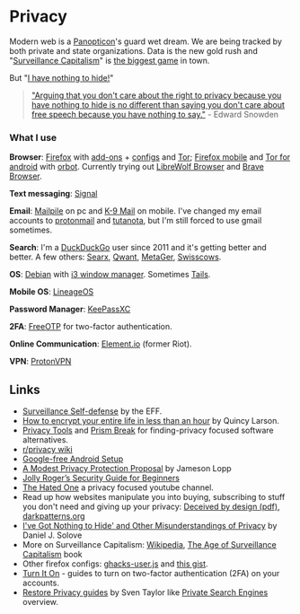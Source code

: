 # Privacy

Modern web is a [Panopticon](https://en.wikipedia.org/wiki/Panopticon)'s guard wet dream. We are being tracked by both private and state organizations. Data is the new gold rush and "[Surveillance Capitalism](https://www.faz.net/aktuell/feuilleton/debatten/the-digital-debate/shoshan-zuboff-on-big-data-as-surveillance-capitalism-13152525.html)" is [the biggest game](https://papers.ssrn.com/sol3/papers.cfm?abstract_id=2594754) in town.

But "[I have nothing to hide!](https://en.wikipedia.org/wiki/Nothing_to_hide_argument)"

> ["Arguing that you don't care about the right to privacy because you have nothing to hide is no different than saying you don't care about free speech because you have nothing to say."](https://www.reddit.com/r/IAmA/comments/36ru89/just_days_left_to_kill_mass_surveillance_under/crglgh2/) - Edward Snowden

### What I use

**Browser**: [Firefox](https://www.mozilla.org/kab/firefox/developer/) with [add-ons](https://www.privacytools.io/#addons) + [configs](https://www.privacytools.io/#about_config) and [Tor](https://www.torproject.org/download/download-easy.html.en); [Firefox mobile](https://www.mozilla.org/en-US/firefox/mobile/) and [Tor for android](https://www.torproject.org/projects/torbrowser.html.en#downloads-alpha) with [orbot](https://guardianproject.info/apps/orbot/). Currently trying out [LibreWolf Browser](https://librewolf-community.gitlab.io/) and [Brave Browser](https://brave.com/).

**Text messaging**: [Signal](https://signal.org/)

**Email**: [Mailpile](https://www.mailpile.is/) on pc and [K-9 Mail](https://github.com/k9mail/k-9/releases) on mobile. I've changed my email accounts to [protonmail](https://protonmail.com/) and [tutanota](https://tutanota.com/), but I'm still forced to use gmail sometimes.

**Search**: I'm a [DuckDuckGo](https://duckduckgo.com/) user since 2011 and it's getting better and better. A few others: [Searx](https://searx.me/), [Qwant](https://www.qwant.com/), [MetaGer](https://metager.org/), [Swisscows](https://swisscows.com/).

**OS**: [Debian](https://www.debian.org/) with [i3 window manager](https://i3wm.org/). Sometimes [Tails](https://tails.boum.org/).

**Mobile OS**: [LineageOS](https://www.lineageos.org/)

**Password Manager**: [KeePassXC](https://keepassxc.org/)

**2FA**: [FreeOTP](https://f-droid.org/en/packages/org.fedorahosted.freeotp/) for two-factor authentication.

**Online Communication**: [Element.io](https://element.io/) (former Riot).

**VPN**: [ProtonVPN](https://protonvpn.com/)

## Links

* [Surveillance Self-defense](https://ssd.eff.org/en) by the EFF.
* [How to encrypt your entire life in less than an hour](https://medium.freecodecamp.org/tor-signal-and-beyond-a-law-abiding-citizens-guide-to-privacy-1a593f2104c3) by Quincy Larson.
* [Privacy Tools](https://www.privacytools.io/) and [Prism Break](https://prism-break.org/en/) for finding-privacy focused software alternatives.
* [r/privacy wiki](https://www.reddit.com/r/privacy/wiki/index)
* [Google-free Android Setup](https://niftylettuce.com/posts/google-free-android-setup/)
* [A Modest Privacy Protection Proposal](https://medium.com/s/story/a-modest-privacy-protection-proposal-5b47631d7f4c) by Jameson Lopp
* [Jolly Roger’s Security Guide for Beginners](https://www.deepdotweb.com/jolly-rogers-security-guide-for-beginners/)
* [The Hated One](https://www.youtube.com/channel/UCjr2bPAyPV7t35MvcgT3W8Q/featured) a privacy focused youtube channel.
* Read up how websites manipulate you into buying, subscribing to stuff you don't need and giving up your privacy: [Deceived by design \(pdf\)](https://fil.forbrukerradet.no/wp-content/uploads/2018/06/2018-06-27-deceived-by-design-final.pd://fil.forbrukerradet.no/wp-content/uploads/2018/06/2018-06-27-deceived-by-design-final.pdf), [darkpatterns.org](https://darkpatterns.org/)
* [I've Got Nothing to Hide' and Other Misunderstandings of Privacy](https://papers.ssrn.com/sol3/papers.cfm?abstract_id=998565&) by Daniel J. Solove
* More on Surveillance Capitalism: [Wikipedia](https://en.wikipedia.org/wiki/Surveillance_capitalism), [The Age of Surveillance Capitalism](https://www.goodreads.com/book/show/26195941-the-age-of-surveillance-capitalism) book
* Other firefox configs: [ghacks-user.js](https://github.com/ghacksuserjs/ghacks-user.js) and [this gist](https://gist.github.com/0XDE57/fbd302cef7693e62c769).
* [Turn It On](https://www.turnon2fa.com/) - guides to turn on two-factor authentication \(2FA\) on your accounts.
* [Restore Privacy guides](https://restoreprivacy.com/category/guides/) by Sven Taylor like [Private Search Engines](https://restoreprivacy.com/private-search-engine/) overview.
